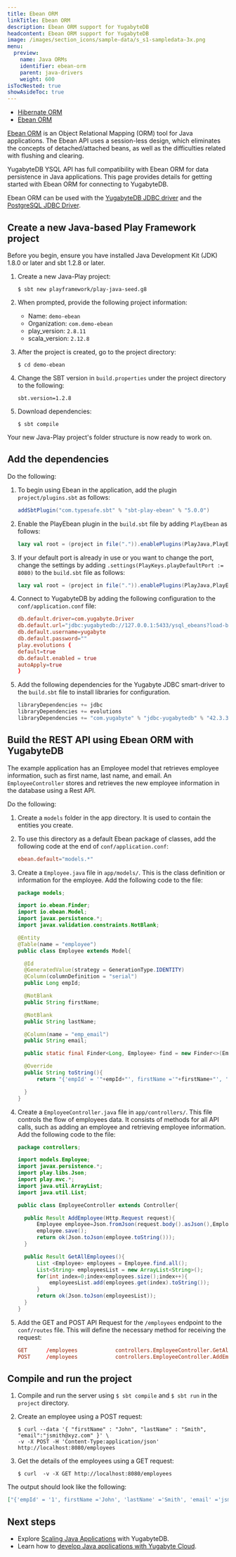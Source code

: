 ```yaml
---
title: Ebean ORM
linkTitle: Ebean ORM
description: Ebean ORM support for YugabyteDB
headcontent: Ebean ORM support for YugabyteDB
image: /images/section_icons/sample-data/s_s1-sampledata-3x.png
menu:
  preview:
    name: Java ORMs
    identifier: ebean-orm
    parent: java-drivers
    weight: 600
isTocNested: true
showAsideToc: true
---
```


<ul class="nav nav-tabs-alt nav-tabs-yb">

  <li >
    <a href="/preview/drivers-orms/java/hibernate" class="nav-link">
      <i class="icon-java-bold" aria-hidden="true"></i>
      Hibernate ORM
    </a>
  </li>

  <li >
    <a href="/preview/drivers-orms/java/ebean/" class="nav-link active">
      <i class="icon-java-bold" aria-hidden="true"></i>
      Ebean ORM
    </a>
  </li>

</ul>

[Ebean ORM](https://ebean.io/) is an Object Relational Mapping (ORM) tool for Java applications. The Ebean API uses a session-less design, which eliminates the concepts of detached/attached beans, as well as the difficulties related with flushing and clearing.

YugabyteDB YSQL API has full compatibility with Ebean ORM for data persistence in Java applications. This page provides details for getting started with Ebean ORM for connecting to YugabyteDB.

Ebean ORM can be used with the [YugabyteDB JDBC driver](../yugabyte-jdbc) and the [PostgreSQL JDBC Driver](../postgres-jdbc).

## Create a new Java-based Play Framework project

Before you begin, ensure you have installed Java Development Kit (JDK) 1.8.0 or later and sbt 1.2.8 or later.

1. Create a new Java-Play project:

    ```shell
    $ sbt new playframework/play-java-seed.g8
    ```

1. When prompted, provide the following project information:

    - Name: `demo-ebean`
    - Organization: `com.demo-ebean`
    - play_version: `2.8.11`
    - scala_version: `2.12.8`

1. After the project is created, go to the project directory:

    ```shell
    $ cd demo-ebean
    ```

1. Change the SBT version in `build.properties` under the project directory to the following:

    ```code
    sbt.version=1.2.8
    ```

1. Download dependencies:

    ```shell
    $ sbt compile
    ```

Your new Java-Play project's folder structure is now ready to work on.

## Add the dependencies

Do the following:

1. To begin using Ebean in the application, add the plugin `project/plugins.sbt` as follows:

    ```sbt
    addSbtPlugin("com.typesafe.sbt" % "sbt-play-ebean" % "5.0.0")
    ```

1. Enable the PlayEbean plugin in the `build.sbt` file by adding `PlayEbean` as follows:

    ```sbt
    lazy val root = (project in file(".")).enablePlugins(PlayJava,PlayEbean)
    ```

1. If your default port is already in use or you want to change the port, change the settings by adding `.settings(PlayKeys.playDefaultPort := 8080)` to the `build.sbt` file as follows:

    ```sbt
    lazy val root = (project in file(".")).enablePlugins(PlayJava,PlayEbean).settings(PlayKeys.playDefaultPort := 8080)
    ```

1. Connect to YugabyteDB by adding the following configuration to the `conf/application.conf` file:

    ```conf
    db.default.driver=com.yugabyte.Driver
    db.default.url="jdbc:yugabytedb://127.0.0.1:5433/ysql_ebeans?load-balance=true"
    db.default.username=yugabyte
    db.default.password=""
    play.evolutions {
    default=true
    db.default.enabled = true
    autoApply=true
    }
    ```

1. Add the following dependencies for the Yugabyte JDBC smart-driver to the `build.sbt` file to install libraries for configuration.

    ```sbt
    libraryDependencies += jdbc
    libraryDependencies += evolutions
    libraryDependencies += "com.yugabyte" % "jdbc-yugabytedb" % "42.3.3"
    ```

## Build the REST API using Ebean ORM with YugabyteDB

The example application has an Employee model that retrieves employee information, such as first name, last name, and email. An `EmployeeController` stores and retrieves the new employee information in the database using a Rest API.

Do the following:

1. Create a `models` folder in the app directory. It is used to contain the entities you create.

1. To use this directory as a default Ebean package of classes, add the following code at the end of `conf/application.conf`:

    ```conf
    ebean.default="models.*"
    ```

1. Create a `Employee.java` file in `app/models/`. This is the class definition or information for the employee. Add the following code to the file:

    ```java
    package models;
    
    import io.ebean.Finder;
    import io.ebean.Model;
    import javax.persistence.*;
    import javax.validation.constraints.NotBlank;
    
    @Entity
    @Table(name = "employee")
    public class Employee extends Model{
    
      @Id
      @GeneratedValue(strategy = GenerationType.IDENTITY)
      @Column(columnDefinition = "serial")
      public Long empId;
    
      @NotBlank
      public String firstName;
    
      @NotBlank
      public String lastName;
    
      @Column(name = "emp_email")
      public String email;
    
      public static final Finder<Long, Employee> find = new Finder<>(Employee.class);
    
      @Override
      public String toString(){
          return "{'empId' = '"+empId+"', firstName ='"+firstName+"', 'lastName'      ='"+lastName+"', 'email' ='"+email+"' }";
    
      }
    }
    ```

1. Create a `EmployeeController.java` file in `app/controllers/`. This file controls the flow of employees data. It consists of methods for all API calls, such as adding an employee and retrieving employee information. Add the following code to the file:

    ```java
    package controllers;
    
    import models.Employee;
    import javax.persistence.*;
    import play.libs.Json;
    import play.mvc.*;
    import java.util.ArrayList;
    import java.util.List;
    
    public class EmployeeController extends Controller{
    
      public Result AddEmployee(Http.Request request){      
          Employee employee=Json.fromJson(request.body().asJson(),Employee.class);
          employee.save();
          return ok(Json.toJson(employee.toString()));
      }
    
      public Result GetAllEmployees(){
          List <Employee> employees = Employee.find.all();
          List<String> employeesList = new ArrayList<String>();
          for(int index=0;index<employees.size();index++){
              employeesList.add(employees.get(index).toString());
          }
          return ok(Json.toJson(employeesList));
      }
    }
    ```

1. Add the GET and POST API Request for the `/employees` endpoint to the `conf/routes` file. This will define the necessary method for receiving the request:

    ```conf
    GET      /employees            controllers.EmployeeController.GetAllEmployees
    POST     /employees            controllers.EmployeeController.AddEmployee(request: Request)
    ```

## Compile and run the project

1. Compile and run the server using `$ sbt compile` and `$ sbt run` in the `project` directory.

1. Create an employee using a POST request:

    ```shell
    $ curl --data '{ "firstName" : "John", "lastName" : "Smith", "email":"jsmith@xyz.com" }' \
    -v -X POST -H 'Content-Type:application/json' http://localhost:8080/employees
    ```

1. Get the details of the employees using a GET request:

    ```shell
    $ curl  -v -X GET http://localhost:8080/employees
    ```

The output should look like the following:

  ```output.json
  ["{'empId' = '1', firstName ='John', 'lastName' ='Smith', 'email' ='jsmith@xyz.com' }"]
  ```

## Next steps

- Explore [Scaling Java Applications](/preview/explore/linear-scalability) with YugabyteDB.
- Learn how to [develop Java applications with Yugabyte Cloud](/preview/yugabyte-cloud/cloud-quickstart/cloud-build-apps/cloud-ysql-yb-jdbc/).
